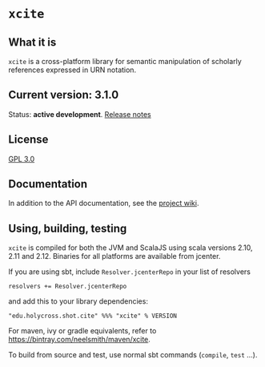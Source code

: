 # `xcite`

## What it is

`xcite` is a cross-platform library for semantic manipulation of scholarly references expressed in URN notation.

## Current version: 3.1.0

Status:  **active development**. [Release notes](releases.md)


## License

[GPL 3.0](http://www.opensource.org/licenses/gpl-3.0.html)

## Documentation

In addition to the API documentation, see the [project wiki](https://github.com/cite-architecture/xcite/wiki).

## Using, building, testing

`xcite` is compiled for both the JVM and ScalaJS using scala versions 2.10, 2.11 and 2.12.  Binaries for all platforms are available from jcenter.

If you are using sbt, include `Resolver.jcenterRepo` in your list of resolvers

    resolvers += Resolver.jcenterRepo

and add this to your library dependencies:

    "edu.holycross.shot.cite" %%% "xcite" % VERSION


For maven, ivy or gradle equivalents, refer to <https://bintray.com/neelsmith/maven/xcite>.

To build from source and test, use normal sbt commands (`compile`, `test` ...).

